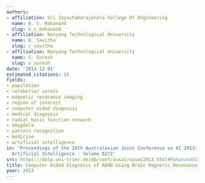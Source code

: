 ```yaml
---
authors:
- affiliation: Sri Jayachamarajendra College Of Engineering
  name: B. S. Mahanand
  slug: b_s_mahanand
- affiliation: Nanyang Technological University
  name: R. Savitha
  slug: r_savitha
- affiliation: Nanyang Technological University
  name: S. Suresh
  slug: s_suresh
date: '2013-12-01'
estimated_citations: 15
fields:
- population
- cerebellar vermis
- magnetic resonance imaging
- region of interest
- computer aided diagnosis
- medical diagnosis
- radial basis function network
- amygdala
- pattern recognition
- medicine
- artificial intelligence
in: 'Proceedings of the 26th Australasian Joint Conference on AI 2013: Advances in
  Artificial Intelligence - Volume 8272'
src: https://dblp.uni-trier.de/db/conf/ausai/ausai2013.html#MahanandSS13
title: Computer Aided Diagnosis of ADHD Using Brain Magnetic Resonance Images
year: 2013
---
```

